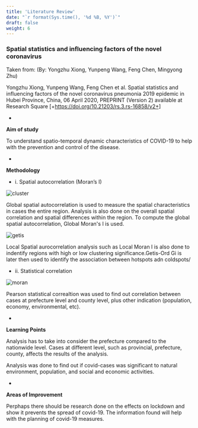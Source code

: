 ```yaml
---
title: 'Literature Review'
date: "`r format(Sys.time(), '%d %B, %Y')`"
draft: false
weight: 6
---
```


### Spatial statistics and influencing factors of the novel coronavirus 

Taken from: 
(By: Yongzhu Xiong, Yunpeng Wang, Feng Chen, Mingyong Zhu)

Yongzhu Xiong, Yunpeng Wang, Feng Chen et al. Spatial statistics and influencing factors of the novel coronavirus pneumonia 2019 epidemic in Hubei Province, China, 06 April 2020, PREPRINT (Version 2) available at Research Square [+https://doi.org/10.21203/rs.3.rs-16858/v2+]

*   
**Aim of study**

To understand spatio-temporal dynamic characteristics of COVID-19 to help with the prevention and control of the disease. 

*   
**Methodology**

* i. Spatial autocorrelation (Moran’s I)


![cluster](litreview_cluster.png)

Global spatial autocorrelation is used to measure the spatial characteristics in cases the entire region. Analysis is also done on the overall spatial correlation and spatial differences within the region. To compute the global spatial autocorrelation, Global Moran's I is used.

![getis](litreview_getis.png)

Local Spatial aurocorrelation analysis such as Local Moran I is also done to indentify regions with high or low clustering significance.Getis-Ord Gi is later then used to identify the association between hotspots adn coldspots/

* ii. Statistical correlation


![moran](litreview_moran_zscore.png)

Pearson statistical correaltion was used to find out correlation between cases at prefecture level and county level, plus other indication (population, economy, environmental, etc).
  
*    
**Learning Points**

Analysis has to take into consider the prefecture compared to the nationwide level. Cases at different level, such as provincial, prefecture, county, affects the results of the analysis.

Analysis was done to find out if covid-cases was significant to natural environment, population, and social and economic activities.

*   
**Areas of Improvement**

Perphaps there should be research done on the effects on lockdown and show it prevents the spread of covid-19. The information found will help with the planning of covid-19 measures.



